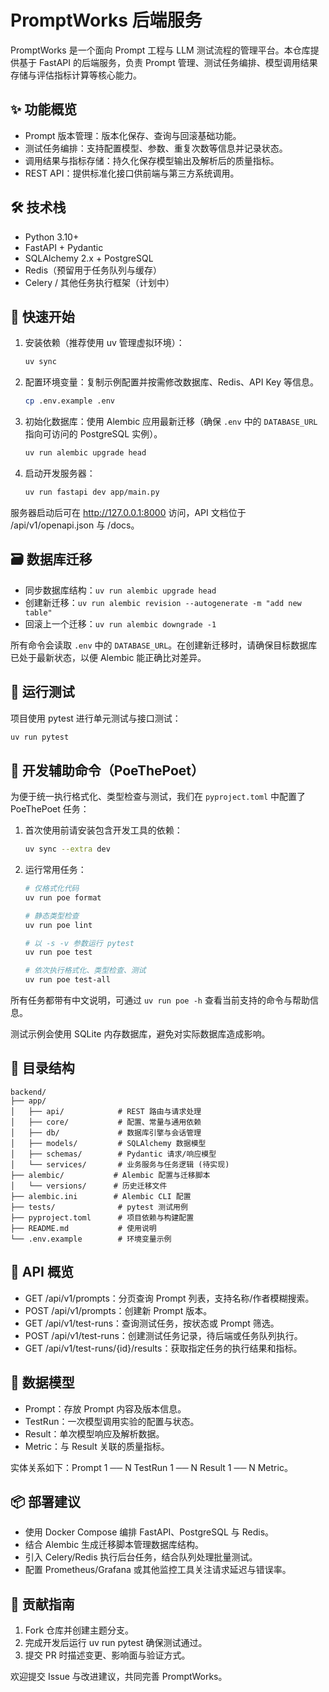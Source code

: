 ﻿# PromptWorks 后端服务

PromptWorks 是一个面向 Prompt 工程与 LLM 测试流程的管理平台。本仓库提供基于 FastAPI 的后端服务，负责 Prompt 管理、测试任务编排、模型调用结果存储与评估指标计算等核心能力。

## ✨ 功能概览

- Prompt 版本管理：版本化保存、查询与回滚基础功能。
- 测试任务编排：支持配置模型、参数、重复次数等信息并记录状态。
- 调用结果与指标存储：持久化保存模型输出及解析后的质量指标。
- REST API：提供标准化接口供前端与第三方系统调用。

## 🛠 技术栈

- Python 3.10+
- FastAPI + Pydantic
- SQLAlchemy 2.x + PostgreSQL
- Redis（预留用于任务队列与缓存）
- Celery / 其他任务执行框架（计划中）

## 🚀 快速开始

1. 安装依赖（推荐使用 uv 管理虚拟环境）：

   ```bash
   uv sync
   ```

2. 配置环境变量：复制示例配置并按需修改数据库、Redis、API Key 等信息。

   ```bash
   cp .env.example .env
   ```

3. 初始化数据库：使用 Alembic 应用最新迁移（确保 `.env` 中的 `DATABASE_URL` 指向可访问的 PostgreSQL 实例）。

   ```bash
   uv run alembic upgrade head
   ```

4. 启动开发服务器：

   ```bash
   uv run fastapi dev app/main.py
   ```

服务器启动后可在 http://127.0.0.1:8000 访问，API 文档位于 /api/v1/openapi.json 与 /docs。

## 🗃️ 数据库迁移

- 同步数据库结构：`uv run alembic upgrade head`
- 创建新迁移：`uv run alembic revision --autogenerate -m "add new table"`
- 回滚上一个迁移：`uv run alembic downgrade -1`

所有命令会读取 `.env` 中的 `DATABASE_URL`。在创建新迁移时，请确保目标数据库已处于最新状态，以便 Alembic 能正确比对差异。

## 🧪 运行测试

项目使用 pytest 进行单元测试与接口测试：

```bash
uv run pytest
```

## 🧰 开发辅助命令（PoeThePoet）

为便于统一执行格式化、类型检查与测试，我们在 `pyproject.toml` 中配置了 PoeThePoet 任务：

1. 首次使用前请安装包含开发工具的依赖：

   ```bash
   uv sync --extra dev
   ```

2. 运行常用任务：

   ```bash
   # 仅格式化代码
   uv run poe format

   # 静态类型检查
   uv run poe lint

   # 以 -s -v 参数运行 pytest
   uv run poe test

   # 依次执行格式化、类型检查、测试
   uv run poe test-all
   ```

所有任务都带有中文说明，可通过 `uv run poe -h` 查看当前支持的命令与帮助信息。

测试示例会使用 SQLite 内存数据库，避免对实际数据库造成影响。

## 📁 目录结构

```
backend/
├── app/
│   ├── api/            # REST 路由与请求处理
│   ├── core/           # 配置、常量与通用依赖
│   ├── db/             # 数据库引擎与会话管理
│   ├── models/         # SQLAlchemy 数据模型
│   ├── schemas/        # Pydantic 请求/响应模型
│   └── services/       # 业务服务与任务逻辑 (待实现)
├── alembic/           # Alembic 配置与迁移脚本
│   └── versions/      # 历史迁移文件
├── alembic.ini        # Alembic CLI 配置
├── tests/              # pytest 测试用例
├── pyproject.toml      # 项目依赖与构建配置
├── README.md           # 使用说明
└── .env.example        # 环境变量示例
```

## 🔌 API 概览

- GET /api/v1/prompts：分页查询 Prompt 列表，支持名称/作者模糊搜索。
- POST /api/v1/prompts：创建新 Prompt 版本。
- GET /api/v1/test-runs：查询测试任务，按状态或 Prompt 筛选。
- POST /api/v1/test-runs：创建测试任务记录，待后端或任务队列执行。
- GET /api/v1/test-runs/{id}/results：获取指定任务的执行结果和指标。

## 🧱 数据模型

- Prompt：存放 Prompt 内容及版本信息。
- TestRun：一次模型调用实验的配置与状态。
- Result：单次模型响应及解析数据。
- Metric：与 Result 关联的质量指标。

实体关系如下：Prompt 1 ── N TestRun 1 ── N Result 1 ── N Metric。

## 📦 部署建议

- 使用 Docker Compose 编排 FastAPI、PostgreSQL 与 Redis。
- 结合 Alembic 生成迁移脚本管理数据库结构。
- 引入 Celery/Redis 执行后台任务，结合队列处理批量测试。
- 配置 Prometheus/Grafana 或其他监控工具关注请求延迟与错误率。

## 🤝 贡献指南

1. Fork 仓库并创建主题分支。
2. 完成开发后运行 uv run pytest 确保测试通过。
3. 提交 PR 时描述变更、影响面与验证方式。

欢迎提交 Issue 与改进建议，共同完善 PromptWorks。

